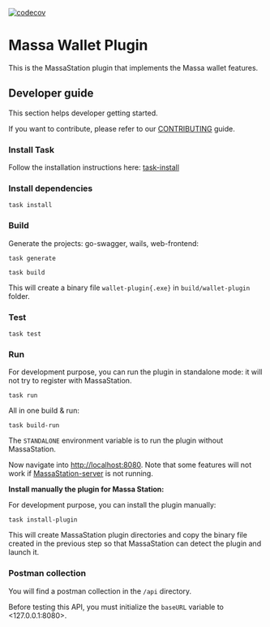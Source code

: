 [![codecov](https://codecov.io/gh/massalabs/thyra-plugin-wallet/branch/main/graph/badge.svg?token=RZ6AN1ISEA)](https://codecov.io/gh/massalabs/thyra-plugin-wallet)

# Massa Wallet Plugin

This is the MassaStation plugin that implements the Massa wallet features.

## Developer guide

This section helps developer getting started.

If you want to contribute, please refer to our [CONTRIBUTING](CONTRIBUTING.md) guide.

### Install Task
Follow the installation instructions here:
[task-install](https://taskfile.dev/installation/)

### Install dependencies

```shell
task install
```

### Build

Generate the projects: go-swagger, wails, web-frontend:

```shell
task generate
```

```shell
task build
```

This will create a binary file `wallet-plugin{.exe}` in `build/wallet-plugin` folder.


### Test

```shell
task test
```

### Run

For development purpose, you can run the plugin in standalone mode: it will not try to register with MassaStation.

```shell
task run
```

All in one build & run:
```shell
task build-run
```

The `STANDALONE` environment variable is to run the plugin without MassaStation.

Now navigate into <http://localhost:8080>. Note that some features will not work if
[MassaStation-server](https://github.com/massalabs/thyra) is not running.

**Install manually the plugin for Massa Station:**

For development purpose, you can install the plugin manually:

```shell
task install-plugin
```

This will create MassaStation plugin directories and copy the binary file created in the previous step so that
MassaStation can detect the plugin and launch it.

### Postman collection

You will find a postman collection in the `/api` directory.

Before testing this API, you must initialize the `baseURL` variable to <127.0.0.1:8080>.
